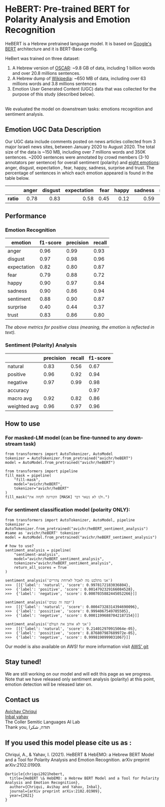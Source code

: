 # HeBERT: Pre-trained BERT for Polarity Analysis and Emotion Recognition
HeBERT is a Hebrew pretrained language model. It is based on [Google's BERT](https://arxiv.org/abs/1810.04805) architecture and it is BERT-Base config. <br>

HeBert was trained on three dataset: 
1. A Hebrew version of [OSCAR](https://oscar-corpus.com/): ~9.8 GB of data, including 1 billion words and over 20.8 millions sentences. 
2. A Hebrew dump of [Wikipedia](https://dumps.wikimedia.org/): ~650 MB of data, including over 63 millions words and 3.8 millions sentences
3. Emotion User Generated Content (UGC) data that was collected for the purpose of this study (described below).
<br>
<div>
We evaluated the model on downstream tasks: emotions recognition and sentiment analysis. 

## Emotion UGC Data Description
Our UGC data include comments posted on news articles collected from 3 major Israeli news sites, between January 2020 to August 2020. The total size of the data is ~150 MB, including over 7 millions words and 350K sentences.
~2000 sentences were annotated by crowd members (3-10 annotators per sentence) for overall sentiment (polarity) and [eight emotions](https://en.wikipedia.org/wiki/Robert_Plutchik#Plutchik's_wheel_of_emotions): anger, disgust, expectation , fear, happy, sadness, surprise and trust. 
The percentage of sentences in which each emotion appeared is found in the table below.

|       | anger | disgust | expectation | fear | happy | sadness | surprise | trust | sentiment |
|------:|------:|--------:|------------:|-----:|------:|--------:|---------:|------:|-----------|
| **ratio** |  0.78 |    0.83 |        0.58 | 0.45 |  0.12 |    0.59 |     0.17 |  0.11 | 0.25      |

## Performance
### Emotion Recognition
| emotion     | f1-score | precision | recall   |
|-------------|----------|-----------|----------|
|       anger | 0.96 |  0.99 | 0.93 |
|     disgust | 0.97 |  0.98 | 0.96 |
| expectation | 0.82 |  0.80 | 0.87 |
|        fear | 0.79 |  0.88 | 0.72 |
|       happy | 0.90 |  0.97 | 0.84 |
|     sadness | 0.90 |  0.86 | 0.94 |
|   sentiment | 0.88 |  0.90 | 0.87 |
|    surprise | 0.40 |  0.44 | 0.37 |
|       trust | 0.83 |  0.86 | 0.80 |

*The above metrics for positive class (meaning, the emotion is reflected in text).*

### Sentiment (Polarity) Analysis
|              | precision | recall | f1-score |
|--------------|-----------|--------|----------|
| natural      | 0.83      | 0.56   | 0.67     |
| positive     | 0.96      | 0.92   | 0.94     |
| negative     | 0.97      | 0.99   | 0.98     |
| accuracy     |           |        | 0.97     |
| macro avg    | 0.92      | 0.82   | 0.86     |
| weighted avg | 0.96      | 0.97   | 0.96     |

## How to use
### For masked-LM model (can be fine-tunned to any down-stream task)
	from transformers import AutoTokenizer, AutoModel
	tokenizer = AutoTokenizer.from_pretrained("avichr/heBERT")
	model = AutoModel.from_pretrained("avichr/heBERT")
	
	from transformers import pipeline
	fill_mask = pipeline(
	    "fill-mask",
	    model="avichr/heBERT",
	    tokenizer="avichr/heBERT"
	)
	fill_mask("הקורונה לקחה את [MASK] ולנו לא נשאר דבר.")

### For sentiment classification model (polarity ONLY):
	from transformers import AutoTokenizer, AutoModel, pipeline
	tokenizer = AutoTokenizer.from_pretrained("avichr/heBERT_sentiment_analysis") #same as 'avichr/heBERT' tokenizer
	model = AutoModel.from_pretrained("avichr/heBERT_sentiment_analysis")
	
	# how to use?
	sentiment_analysis = pipeline(
	    "sentiment-analysis",
	    model="avichr/heBERT_sentiment_analysis",
	    tokenizer="avichr/heBERT_sentiment_analysis",
	    return_all_scores = True
	)
	
	sentiment_analysis('אני מתלבט מה לאכול לארוחת צהריים')	
	>>>  [[{'label': 'natural', 'score': 0.9978172183036804},
	>>>  {'label': 'positive', 'score': 0.0014792329166084528},
	>>>  {'label': 'negative', 'score': 0.0007035882445052266}]]

	sentiment_analysis('קפה זה טעים')
	>>>  [[{'label': 'natural', 'score': 0.00047328314394690096},
	>>>  {'label': 'possitive', 'score': 0.9994067549705505},
	>>>  {'label': 'negetive', 'score': 0.00011996887042187154}]]

	sentiment_analysis('אני לא אוהב את העולם')
	>>>  [[{'label': 'natural', 'score': 9.214012970915064e-05}, 
	>>>  {'label': 'possitive', 'score': 8.876807987689972e-05}, 
	>>>  {'label': 'negetive', 'score': 0.9998190999031067}]]

	
Our model is also available on AWS! for more information visit [AWS' git](https://github.com/aws-samples/aws-lambda-docker-serverless-inference/tree/main/hebert-sentiment-analysis-inference-docker-lambda)

## Stay tuned!
We are still working on our model and will edit this page as we progress. <br>
Note that we have released only sentiment analysis (polarity) at this point, emotion detection will be released later on.

## Contact us
[Avichay Chriqui](mailto:avichayc@mail.tau.ac.il) <br>
[Inbal yahav](mailto:inbalyahav@tauex.tau.ac.il) <br>
The Coller Semitic Languages AI Lab <br>
Thank you, תודה, شكرا <br>

## If you used this model please cite us as :
Chriqui, A., & Yahav, I. (2021). HeBERT & HebEMO: a Hebrew BERT Model and a Tool for Polarity Analysis and Emotion Recognition. arXiv preprint arXiv:2102.01909.
```
@article{chriqui2021hebert,
  title={HeBERT \& HebEMO: a Hebrew BERT Model and a Tool for Polarity Analysis and Emotion Recognition},
  author={Chriqui, Avihay and Yahav, Inbal},
  journal={arXiv preprint arXiv:2102.01909},
  year={2021}
}
```

